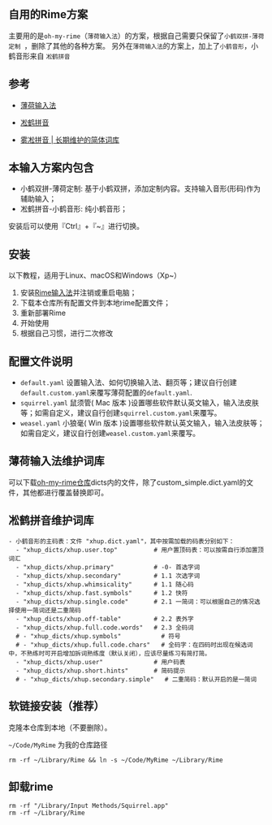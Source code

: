 ## 自用的Rime方案
主要用的是`oh-my-rime`（`薄荷输入法`）的方案，根据自己需要只保留了`小鹤双拼-薄荷定制 `，删除了其他的各种方案。
另外在`薄荷输入法`的方案上，加上了`小鹤音形`，小鹤音形来自 `凇鹤拼音` 


## 参考
- [薄荷输入法](https://www.mintimate.cn/2023/03/18/rimeQuickInit)

- [凇鹤拼音](https://github.com/kchen0x/rime-crane/tree/main)

- [雾凇拼音 | 长期维护的简体词库](https://github.com/iDvel/rime-ice)

## 本输入方案内包含 
- 小鹤双拼-薄荷定制: 基于小鹤双拼，添加定制内容。支持输入音形(形码)作为辅助输入；
- 凇鹤拼音-小鹤音形: 纯小鹤音形；

安装后可以使用『Ctrl』+『~』进行切换。

## 安装

以下教程，适用于Linux、macOS和Windows（Xp~）

1. 安装[Rime输入法](https://rime.im/)并注销或重启电脑；
2. 下载本仓库所有配置文件到本地rime配置文件；
3. 重新部署Rime
4. 开始使用
5. 根据自己习惯，进行二次修改

## 配置文件说明

- `default.yaml` 设置输入法、如何切换输入法、翻页等；建议自行创建`default.custom.yaml`来覆写薄荷配置的`default.yaml`.
- `squirrel.yaml` 鼠须管( Mac 版本 )设置哪些软件默认英文输入，输入法皮肤等；如需自定义，建议自行创建`squirrel.custom.yaml`来覆写。 
- `weasel.yaml` 小狼毫( Win 版本 )设置哪些软件默认英文输入，输入法皮肤等；如需自定义，建议自行创建`weasel.custom.yaml`来覆写。

## 薄荷输入法维护词库
可以下载[oh-my-rime仓库](https://github.com/Mintimate/oh-my-rime/)dicts内的文件，除了custom_simple.dict.yaml的文件，其他都进行覆盖替换即可。



## 凇鹤拼音维护词库
```
- 小鹤音形的主码表：文件 "xhup.dict.yaml"，其中按需加载的码表分别如下：
  - "xhup_dicts/xhup.user.top"          # 用户置顶码表：可以按需自行添加置顶词汇
  - "xhup_dicts/xhup.primary"           # -0- 首选字词
  - "xhup_dicts/xhup.secondary"         # 1.1 次选字词
  - "xhup_dicts/xhup.whimsicality"      # 1.1 随心码
  - "xhup_dicts/xhup.fast.symbols"      # 1.2 快符
  - "xhup_dicts/xhup.single.code"       # 2.1 一简词：可以根据自己的情况选择使用一简词还是二重简码
  - "xhup_dicts/xhup.off-table"         # 2.2 表外字
  - "xhup_dicts/xhup.full.code.words"   # 2.3 全码词
  # - "xhup_dicts/xhup.symbols"           # 符号
  # - "xhup_dicts/xhup.full.code.chars"   # 全码字：在四码时出现在候选词中，不熟练时可开启增加拆词熟练度（默认关闭），应该尽量练习有简打简。
  - "xhup_dicts/xhup.user"              # 用户码表
  - "xhup_dicts/xhup.short.hints"       # 简码提示
  # - "xhup_dicts/xhup.secondary.simple"   # 二重简码：默认开启的是一简词
```  

## 软链接安装（推荐）

克隆本仓库到本地（不要删除）。

`~/Code/MyRime`  为我的仓库路径

```
rm -rf ~/Library/Rime && ln -s ~/Code/MyRime ~/Library/Rime

```
## 卸载rime

```
rm -rf "/Library/Input Methods/Squirrel.app" 
rm -rf ~/Library/Rime
```